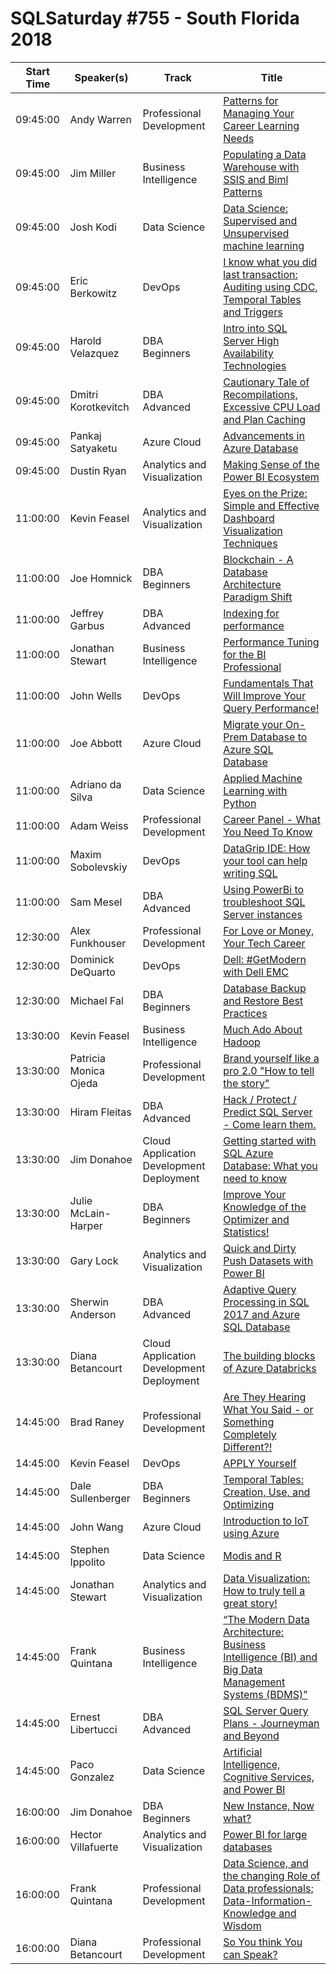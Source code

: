 # SQLSaturday #755 - South Florida 2018
Start Time|Speaker(s)|Track|Title
---|---|---|---
09:45:00|Andy Warren|Professional Development|[Patterns for Managing Your Career Learning Needs](80044.md)
09:45:00|Jim Miller|Business Intelligence|[Populating a Data Warehouse with SSIS and Biml Patterns](80388.md)
09:45:00|Josh Kodi|Data Science|[Data Science: Supervised and Unsupervised machine learning](82157.md)
09:45:00|Eric Berkowitz|DevOps|[I know what you did last transaction: Auditing using CDC, Temporal Tables and Triggers](82253.md)
09:45:00|Harold Velazquez|DBA Beginners|[Intro into SQL Server High Availability Technologies](82334.md)
09:45:00|Dmitri Korotkevitch|DBA Advanced|[Cautionary Tale of Recompilations, Excessive CPU Load and Plan Caching](82335.md)
09:45:00|Pankaj Satyaketu|Azure Cloud|[Advancements in Azure Database](82371.md)
09:45:00|Dustin Ryan|Analytics and Visualization|[Making Sense of the Power BI Ecosystem](82428.md)
11:00:00|Kevin Feasel|Analytics and Visualization|[Eyes on the Prize:  Simple and Effective Dashboard Visualization Techniques](74492.md)
11:00:00|Joe Homnick|DBA Beginners|[Blockchain - A Database Architecture Paradigm Shift](77085.md)
11:00:00|Jeffrey Garbus|DBA Advanced|[Indexing for performance](80883.md)
11:00:00|Jonathan Stewart|Business Intelligence|[Performance Tuning for the BI Professional](81988.md)
11:00:00|John Wells|DevOps|[Fundamentals That Will Improve Your Query Performance!](82016.md)
11:00:00|Joe Abbott|Azure Cloud|[Migrate your On-Prem Database to Azure SQL Database](82296.md)
11:00:00|Adriano da Silva|Data Science|[Applied Machine Learning with Python](82472.md)
11:00:00|Adam Weiss|Professional Development|[Career Panel - What You Need To Know](82544.md)
11:00:00|Maxim Sobolevskiy|DevOps|[DataGrip IDE: How your tool can help writing SQL](83049.md)
11:00:00|Sam Mesel|DBA Advanced|[Using PowerBi to troubleshoot SQL Server instances](83515.md)
12:30:00|Alex Funkhouser|Professional Development|[For Love or Money, Your Tech Career](77077.md)
12:30:00|Dominick DeQuarto|DevOps|[Dell: #GetModern with Dell EMC](82169.md)
12:30:00|Michael Fal|DBA Beginners|[Database Backup and Restore Best Practices](83381.md)
13:30:00|Kevin Feasel|Business Intelligence|[Much Ado About Hadoop](74493.md)
13:30:00|Patricia Monica Ojeda|Professional Development|[Brand yourself like a pro 2.0 "How to tell the story"](74503.md)
13:30:00|Hiram Fleitas|DBA Advanced|[Hack / Protect / Predict SQL Server - Come learn them.](74598.md)
13:30:00|Jim Donahoe|Cloud Application Development  Deployment|[Getting started with SQL Azure Database: What you need to know](74633.md)
13:30:00|Julie McLain-Harper|DBA Beginners|[Improve Your Knowledge of the Optimizer and Statistics!](80493.md)
13:30:00|Gary Lock|Analytics and Visualization|[Quick and Dirty Push Datasets with Power BI](82236.md)
13:30:00|Sherwin Anderson|DBA Advanced|[Adaptive Query Processing in SQL 2017 and Azure SQL Database](82290.md)
13:30:00|Diana Betancourt|Cloud Application Development  Deployment|[The building blocks of Azure Databricks](82556.md)
14:45:00|Brad Raney|Professional Development|[Are They Hearing What You Said - or Something Completely Different?!](74488.md)
14:45:00|Kevin Feasel|DevOps|[APPLY Yourself](74490.md)
14:45:00|Dale Sullenberger|DBA Beginners|[Temporal Tables:  Creation, Use, and Optimizing](78565.md)
14:45:00|John Wang|Azure Cloud|[Introduction to IoT using Azure](80079.md)
14:45:00|Stephen Ippolito|Data Science|[Modis and R](80932.md)
14:45:00|Jonathan Stewart|Analytics and Visualization|[Data Visualization: How to truly tell a great story!](81990.md)
14:45:00|Frank Quintana|Business Intelligence|[“The Modern Data Architecture: Business Intelligence (BI) and Big Data Management Systems (BDMS)”](82017.md)
14:45:00|Ernest Libertucci|DBA Advanced|[SQL Server Query Plans - Journeyman and Beyond](82460.md)
14:45:00|Paco Gonzalez|Data Science|[Artificial Intelligence, Cognitive Services, and Power BI](83520.md)
16:00:00|Jim Donahoe|DBA Beginners|[New Instance, Now what?](74634.md)
16:00:00|Hector Villafuerte|Analytics and Visualization|[Power BI for large databases](78667.md)
16:00:00|Frank Quintana|Professional Development|[Data Science, and the changing Role of Data professionals; Data-Information-Knowledge and Wisdom](82018.md)
16:00:00|Diana Betancourt|Professional Development|[So You think You can Speak?](82555.md)
